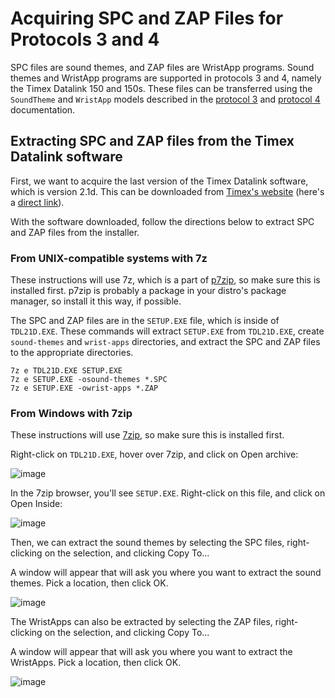 # Acquiring SPC and ZAP Files for Protocols 3 and 4

SPC files are sound themes, and ZAP files are WristApp programs.  Sound themes and WristApp programs are supported in
protocols 3 and 4, namely the Timex Datalink 150 and 150s.  These files can be transferred using the `SoundTheme` and
`WristApp` models described in the [protocol 3](docs/timex_datalink_protocol_3.md) and
[protocol 4](docs/timex_datalink_protocol_4.md) documentation.

## Extracting SPC and ZAP files from the Timex Datalink software

First, we want to acquire the last version of the Timex Datalink software, which is version 2.1d.  This can be
downloaded from [Timex's website](https://assets.timex.com/html/data_link_software.html) (here's a
[direct link](https://assets.timex.com/downloads/TDL21D.EXE)).

With the software downloaded, follow the directions below to extract SPC and ZAP files from the installer.

### From UNIX-compatible systems with 7z

These instructions will use 7z, which is a part of [p7zip](https://p7zip.sourceforge.net), so make sure this is
installed first.  p7zip is probably a package in your distro's package manager, so install it this way, if
possible.

The SPC and ZAP files are in the `SETUP.EXE` file, which is inside of `TDL21D.EXE`.  These commands will extract
`SETUP.EXE` from `TDL21D.EXE`, create `sound-themes` and `wrist-apps` directories, and extract the SPC and ZAP files to
the appropriate directories.

```
7z e TDL21D.EXE SETUP.EXE
7z e SETUP.EXE -osound-themes *.SPC
7z e SETUP.EXE -owrist-apps *.ZAP
```

### From Windows with 7zip

These instructions will use [7zip](https://www.7-zip.org), so make sure this is installed first.

Right-click on `TDL21D.EXE`, hover over 7zip, and click on Open archive:

![image](https://user-images.githubusercontent.com/820984/209208705-169a793d-c977-4dbc-8f26-1f85401e086d.png)

In the 7zip browser, you'll see `SETUP.EXE`.  Right-click on this file, and click on Open Inside:

![image](https://user-images.githubusercontent.com/820984/209208792-c925a6ec-6e95-4ef9-9c46-8c758ace8e89.png)

Then, we can extract the sound themes by selecting the SPC files, right-clicking on the selection, and clicking Copy
To...

A window will appear that will ask you where you want to extract the sound themes.  Pick a location, then click OK.

![image](https://user-images.githubusercontent.com/820984/209209056-cddc237f-a757-48c5-9a5b-b6f328984f33.png)

The WristApps can also be extracted by selecting the ZAP files, right-clicking on the selection, and clicking Copy
To...

A window will appear that will ask you where you want to extract the WristApps.  Pick a location, then click OK.

![image](https://user-images.githubusercontent.com/820984/209209169-a7269cfe-d213-4a50-a671-3bb49f01325a.png)
